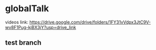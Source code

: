 # globalTalk
videos link:  https://drive.google.com/drive/folders/1FY31vVdpx3JtC9V-wv8F1Pug-kjBX3jY?usp=drive_link
## test branch
